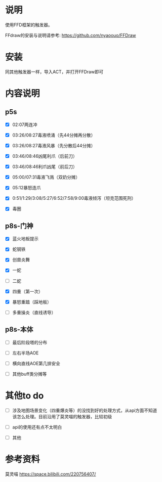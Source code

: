 # 说明

使用FFD框架的触发器。



FFdraw的安装与说明请参考: https://github.com/nyaoouo/FFDraw



# 安装

同其他触发器一样，导入ACT，并打开FFDraw即可





# 内容说明

## p5s

- [x] 02:07两连冲

- [x] 03:26/08:27毒液喷涌（先44分摊再分散）

- [x] 03:26/08:27毒液风暴（先分散后44分摊）

- [x] 03:46/08:46凶尾利爪（后前刀）

- [x] 03:46/08:46利爪凶尾（前后刀）

- [x] 05:00/07:31毒液飞溅（双奶分摊）

- [x] 05:12暴怒连爪

- [x] 0:51/1:29/3:08/5:27/6:52/7:58/9:00毒液倾泻（坦克范围死刑）

- [x] 毒圈



## p8s-门神

- [x] 蓝火地板提示

- [x] 蛇钢铁

- [x] 创兽炎舞

- [x] 一蛇

- [ ] 二蛇

- [x] 四重（第一次）

- [x] 暴怒重踏（踩地板）

- [ ] 多重操炎（直线诱导）

## p8s-本体

- [ ] 最后阶段塔的分布
- [ ] 左右半场AOE
- [ ] 横向直线AOE第几排安全
- [ ] 其他buff类分摊等



# 其他to do

- [ ] 涉及地图场景变化（四重爆炎等）的没找到好的处理方式，从api方面不知道该怎么处理。目前沿用了莫灵喵的触发器，比较初级
- [ ] api的使用还有点不太明白
- [ ] 其他



# 参考资料

莫灵喵 https://space.bilibili.com/220756407/


